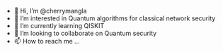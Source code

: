 - 👋 Hi, I’m @cherrymangla
- 👀 I’m interested in Quantum algorithms for classical network security
- 🌱 I’m currently learning QISKIT
- 💞️ I’m looking to collaborate on Quantum security
- 📫 How to reach me ...

<!---
cherrymangla/cherrymangla is a ✨ special ✨ repository because its `README.md` (this file) appears on your GitHub profile.
You can click the Preview link to take a look at your changes.
--->
